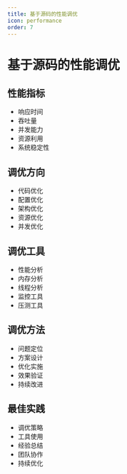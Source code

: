 ```yaml
---
title: 基于源码的性能调优
icon: performance
order: 7
---
```


# 基于源码的性能调优

## 性能指标
- 响应时间
- 吞吐量
- 并发能力
- 资源利用
- 系统稳定性

## 调优方向
- 代码优化
- 配置优化
- 架构优化
- 资源优化
- 并发优化

## 调优工具
- 性能分析
- 内存分析
- 线程分析
- 监控工具
- 压测工具

## 调优方法
- 问题定位
- 方案设计
- 优化实施
- 效果验证
- 持续改进

## 最佳实践
- 调优策略
- 工具使用
- 经验总结
- 团队协作
- 持续优化
